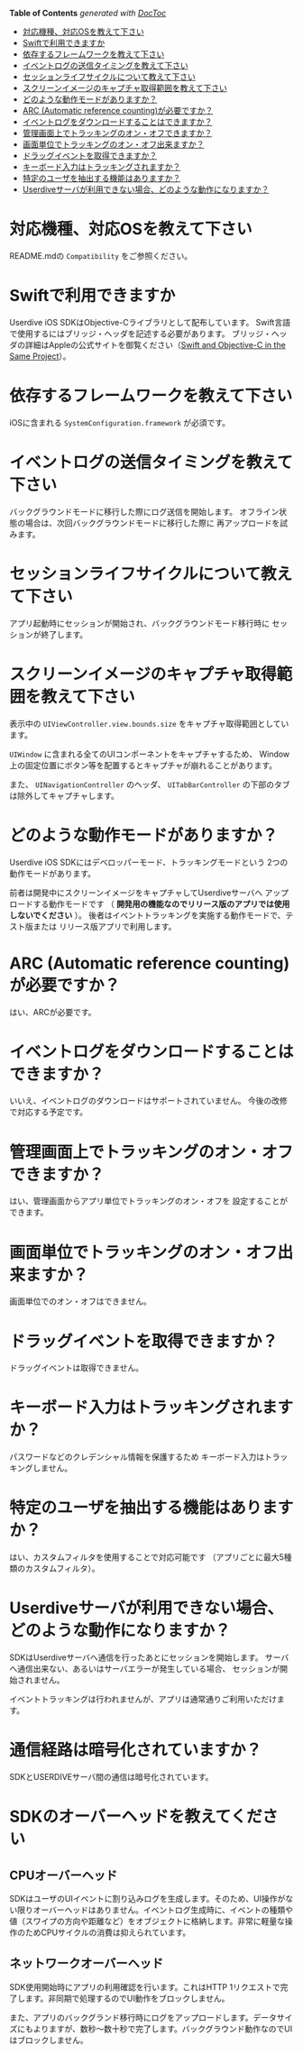 <!-- START doctoc generated TOC please keep comment here to allow auto update -->
<!-- DON'T EDIT THIS SECTION, INSTEAD RE-RUN doctoc TO UPDATE -->
**Table of Contents**  *generated with [DocToc](https://github.com/thlorenz/doctoc)*

- [対応機種、対応OSを教えて下さい](#%E5%AF%BE%E5%BF%9C%E6%A9%9F%E7%A8%AE%E3%80%81%E5%AF%BE%E5%BF%9Cos%E3%82%92%E6%95%99%E3%81%88%E3%81%A6%E4%B8%8B%E3%81%95%E3%81%84)
- [Swiftで利用できますか](#swift%E3%81%A7%E5%88%A9%E7%94%A8%E3%81%A7%E3%81%8D%E3%81%BE%E3%81%99%E3%81%8B)
- [依存するフレームワークを教えて下さい](#%E4%BE%9D%E5%AD%98%E3%81%99%E3%82%8B%E3%83%95%E3%83%AC%E3%83%BC%E3%83%A0%E3%83%AF%E3%83%BC%E3%82%AF%E3%82%92%E6%95%99%E3%81%88%E3%81%A6%E4%B8%8B%E3%81%95%E3%81%84)
- [イベントログの送信タイミングを教えて下さい](#%E3%82%A4%E3%83%99%E3%83%B3%E3%83%88%E3%83%AD%E3%82%B0%E3%81%AE%E9%80%81%E4%BF%A1%E3%82%BF%E3%82%A4%E3%83%9F%E3%83%B3%E3%82%B0%E3%82%92%E6%95%99%E3%81%88%E3%81%A6%E4%B8%8B%E3%81%95%E3%81%84)
- [セッションライフサイクルについて教えて下さい](#%E3%82%BB%E3%83%83%E3%82%B7%E3%83%A7%E3%83%B3%E3%83%A9%E3%82%A4%E3%83%95%E3%82%B5%E3%82%A4%E3%82%AF%E3%83%AB%E3%81%AB%E3%81%A4%E3%81%84%E3%81%A6%E6%95%99%E3%81%88%E3%81%A6%E4%B8%8B%E3%81%95%E3%81%84)
- [スクリーンイメージのキャプチャ取得範囲を教えて下さい](#%E3%82%B9%E3%82%AF%E3%83%AA%E3%83%BC%E3%83%B3%E3%82%A4%E3%83%A1%E3%83%BC%E3%82%B8%E3%81%AE%E3%82%AD%E3%83%A3%E3%83%97%E3%83%81%E3%83%A3%E5%8F%96%E5%BE%97%E7%AF%84%E5%9B%B2%E3%82%92%E6%95%99%E3%81%88%E3%81%A6%E4%B8%8B%E3%81%95%E3%81%84)
- [どのような動作モードがありますか？](#%E3%81%A9%E3%81%AE%E3%82%88%E3%81%86%E3%81%AA%E5%8B%95%E4%BD%9C%E3%83%A2%E3%83%BC%E3%83%89%E3%81%8C%E3%81%82%E3%82%8A%E3%81%BE%E3%81%99%E3%81%8B%EF%BC%9F)
- [ARC (Automatic reference counting)が必要ですか？](#arc-automatic-reference-counting%E3%81%8C%E5%BF%85%E8%A6%81%E3%81%A7%E3%81%99%E3%81%8B%EF%BC%9F)
- [イベントログをダウンロードすることはできますか？](#%E3%82%A4%E3%83%99%E3%83%B3%E3%83%88%E3%83%AD%E3%82%B0%E3%82%92%E3%83%80%E3%82%A6%E3%83%B3%E3%83%AD%E3%83%BC%E3%83%89%E3%81%99%E3%82%8B%E3%81%93%E3%81%A8%E3%81%AF%E3%81%A7%E3%81%8D%E3%81%BE%E3%81%99%E3%81%8B%EF%BC%9F)
- [管理画面上でトラッキングのオン・オフできますか？](#%E7%AE%A1%E7%90%86%E7%94%BB%E9%9D%A2%E4%B8%8A%E3%81%A7%E3%83%88%E3%83%A9%E3%83%83%E3%82%AD%E3%83%B3%E3%82%B0%E3%81%AE%E3%82%AA%E3%83%B3%E3%83%BB%E3%82%AA%E3%83%95%E3%81%A7%E3%81%8D%E3%81%BE%E3%81%99%E3%81%8B%EF%BC%9F)
- [画面単位でトラッキングのオン・オフ出来ますか？](#%E7%94%BB%E9%9D%A2%E5%8D%98%E4%BD%8D%E3%81%A7%E3%83%88%E3%83%A9%E3%83%83%E3%82%AD%E3%83%B3%E3%82%B0%E3%81%AE%E3%82%AA%E3%83%B3%E3%83%BB%E3%82%AA%E3%83%95%E5%87%BA%E6%9D%A5%E3%81%BE%E3%81%99%E3%81%8B%EF%BC%9F)
- [ドラッグイベントを取得できますか？](#%E3%83%89%E3%83%A9%E3%83%83%E3%82%B0%E3%82%A4%E3%83%99%E3%83%B3%E3%83%88%E3%82%92%E5%8F%96%E5%BE%97%E3%81%A7%E3%81%8D%E3%81%BE%E3%81%99%E3%81%8B%EF%BC%9F)
- [キーボード入力はトラッキングされますか？](#%E3%82%AD%E3%83%BC%E3%83%9C%E3%83%BC%E3%83%89%E5%85%A5%E5%8A%9B%E3%81%AF%E3%83%88%E3%83%A9%E3%83%83%E3%82%AD%E3%83%B3%E3%82%B0%E3%81%95%E3%82%8C%E3%81%BE%E3%81%99%E3%81%8B%EF%BC%9F)
- [特定のユーザを抽出する機能はありますか？](#%E7%89%B9%E5%AE%9A%E3%81%AE%E3%83%A6%E3%83%BC%E3%82%B6%E3%82%92%E6%8A%BD%E5%87%BA%E3%81%99%E3%82%8B%E6%A9%9F%E8%83%BD%E3%81%AF%E3%81%82%E3%82%8A%E3%81%BE%E3%81%99%E3%81%8B%EF%BC%9F)
- [Userdiveサーバが利用できない場合、どのような動作になりますか？](#userdive%E3%82%B5%E3%83%BC%E3%83%90%E3%81%8C%E5%88%A9%E7%94%A8%E3%81%A7%E3%81%8D%E3%81%AA%E3%81%84%E5%A0%B4%E5%90%88%E3%80%81%E3%81%A9%E3%81%AE%E3%82%88%E3%81%86%E3%81%AA%E5%8B%95%E4%BD%9C%E3%81%AB%E3%81%AA%E3%82%8A%E3%81%BE%E3%81%99%E3%81%8B%EF%BC%9F)

<!-- END doctoc generated TOC please keep comment here to allow auto update -->


# 対応機種、対応OSを教えて下さい

README.mdの `Compatibility` をご参照ください。


# Swiftで利用できますか

Userdive iOS SDKはObjective-Cライブラリとして配布しています。
Swift言語で使用するにはブリッジ・ヘッダを記述する必要があります。
ブリッジ・ヘッダの詳細はAppleの公式サイトを御覧ください（[Swift and Objective-C in the Same Project](https://developer.apple.com/library/ios/documentation/Swift/Conceptual/BuildingCocoaApps/MixandMatch.html)）。


# 依存するフレームワークを教えて下さい

iOSに含まれる `SystemConfiguration.framework` が必須です。


# イベントログの送信タイミングを教えて下さい

バックグラウンドモードに移行した際にログ送信を開始します。
オフライン状態の場合は、次回バックグラウンドモードに移行した際に
再アップロードを試みます。


# セッションライフサイクルについて教えて下さい

アプリ起動時にセッションが開始され、バックグラウンドモード移行時に
セッションが終了します。	


# スクリーンイメージのキャプチャ取得範囲を教えて下さい

表示中の `UIViewController.view.bounds.size` をキャプチャ取得範囲としています。

`UIWindow` に含まれる全てのUIコンポーネントをキャプチャするため、
Window上の固定位置にボタン等を配置するとキャプチャが崩れることがあります。

また、 `UINavigationController` のヘッダ、 `UITabBarController` の下部のタブは除外してキャプチャします。


# どのような動作モードがありますか？

Userdive iOS SDKにはデベロッパーモード、トラッキングモードという
2つの動作モードがあります。

前者は開発中にスクリーンイメージをキャプチャしてUserdiveサーバへ
アップロードする動作モードです
（ **開発用の機能なのでリリース版のアプリでは使用しないでください** ）。
後者はイベントトラッキングを実施する動作モードで、テスト版または
リリース版アプリで利用します。


# ARC (Automatic reference counting)が必要ですか？

はい、ARCが必要です。


# イベントログをダウンロードすることはできますか？

いいえ、イベントログのダウンロードはサポートされていません。
今後の改修で対応する予定です。


# 管理画面上でトラッキングのオン・オフできますか？

はい、管理画面からアプリ単位でトラッキングのオン・オフを
設定することができます。


# 画面単位でトラッキングのオン・オフ出来ますか？

画面単位でのオン・オフはできません。


# ドラッグイベントを取得できますか？

ドラッグイベントは取得できません。


# キーボード入力はトラッキングされますか？

パスワードなどのクレデンシャル情報を保護するため
キーボード入力はトラッキングしません。


# 特定のユーザを抽出する機能はありますか？

はい、カスタムフィルタを使用することで対応可能です
（アプリごとに最大5種類のカスタムフィルタ）。


# Userdiveサーバが利用できない場合、どのような動作になりますか？

SDKはUserdiveサーバへ通信を行ったあとにセッションを開始します。
サーバへ通信出来ない、あるいはサーバエラーが発生している場合、
セッションが開始されません。

イベントトラッキングは行われませんが、アプリは通常通りご利用いただけます。


# 通信経路は暗号化されていますか？

SDKとUSERDIVEサーバ間の通信は暗号化されています。


# SDKのオーバーヘッドを教えてください

## CPUオーバーヘッド
SDKはユーザのUIイベントに割り込みログを生成します。そのため、UI操作がない限りオーバーヘッドはありません。イベントログ生成時に、イベントの種類や値（スワイプの方向や距離など）をオブジェクトに格納します。非常に軽量な操作のためCPUサイクルの消費は抑えられています。


## ネットワークオーバーヘッド
SDK使用開始時にアプリの利用確認を行います。これはHTTP 1リクエストで完了します。非同期で処理するのでUI動作をブロックしません。

また、アプリのバックグランド移行時にログをアップロードします。データサイズにもよりますが、数秒〜数十秒で完了します。バックグラウンド動作なのでUIはブロックしません。
